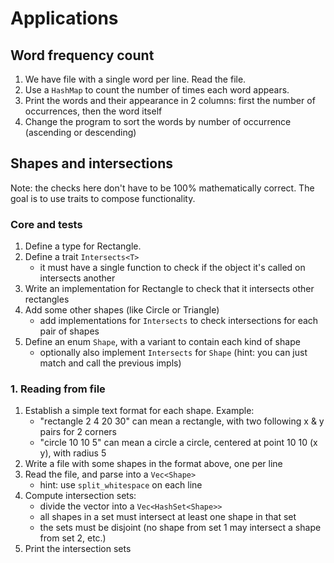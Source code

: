 # Applications

## Word frequency count

1. We have file with a single word per line. Read the file.
1. Use a `HashMap` to count the number of times each word appears.
1. Print the words and their appearance in 2 columns: first the number of occurrences, then the word itself
1. Change the program to sort the words by number of occurrence (ascending or descending)

## Shapes and intersections

Note: the checks here don't have to be 100% mathematically correct. The goal is to use traits to compose functionality.

### Core and tests

1. Define a type for Rectangle.
1. Define a trait `Intersects<T>`
    - it must have a single function to check if the object it's called on intersects another
1. Write an implementation for Rectangle to check that it intersects other rectangles
1. Add some other shapes (like Circle or Triangle)
    - add implementations for `Intersects` to check intersections for each pair of shapes
1. Define an enum `Shape`, with a variant to contain each kind of shape
    - optionally also implement `Intersects` for `Shape` (hint: you can just match and call the previous impls)

### 1. Reading from file

1. Establish a simple text format for each shape. Example:
    - "rectangle 2 4 20 30" can mean a rectangle, with two following x & y pairs for 2 corners
    - "circle 10 10 5" can mean a circle a circle, centered at point 10 10 (x y), with radius 5
1. Write a file with some shapes in the format above, one per line
1. Read the file, and parse into a `Vec<Shape>`
    - hint: use `split_whitespace` on each line
1. Compute intersection sets:
    - divide the vector into a `Vec<HashSet<Shape>>`
    - all shapes in a set must intersect at least one shape in that set
    - the sets must be disjoint (no shape from set 1 may intersect a shape from set 2, etc.)
1. Print the intersection sets
